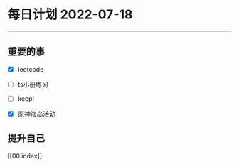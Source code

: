 #  每日计划 2022-07-18
---
## 重要的事
- [x]  leetcode
- [ ]  ts小册练习
- [ ]  keep!
- [x] 原神海岛活动



## 提升自己

  



[[00.index]]








